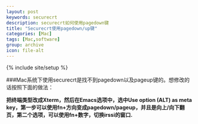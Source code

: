 ```yaml
---
layout: post
keywords: securecrt
description: securecrt如何使用pagedown键
title: "Securecrt使用pagedown/up键"
categories: [Mac]
tags: [Mac,software]
group: archive
icon: file-alt
---
```

{% include site/setup %}

###Mac系统下使用securecrt是找不到pagedown以及pageup键的。想修改的话按照下面的做法：  

**把终端类型改成Xterm，然后在Emacs选项中，选中Use option (ALT) as meta key，第一步可以使用fn+方向变成pagedown/pageup，并且是向上/向下翻页，第二个选项，可以使用fn+数字，切换irssi的窗口.**